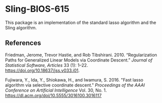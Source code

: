 # Sling-BIOS-615

This package is an implementation of the standard lasso algorithm and the Sling algorithm.

## References

<div id="refs" class="references">

<div id="ref-standardLasso">

Friedman, Jerome, Trevor Hastie, and Rob Tibshirani. 2010.
“Regularization Paths for Generalized Linear Models via Coordinate
Descent.” *Journal of Statistical Software, Articles* 33 (1): 1–22.
<https://doi.org/10.18637/jss.v033.i01>.

</div>

<div id="ref-sling">

Fujiwara, Y., Ida, Y., Shiokawa, H., and Iwamura, S. 2016. 
"Fast lasso algorithm via selective coordinate descent." 
*Proceedings of the AAAI Conference on Artificial Intelligence* Vol. 30, No. 1.
<https://dl.acm.org/doi/10.5555/3016100.3016117>

</div>




